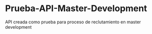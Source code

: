 # Prueba-API-Master-Development
API creada como prueba para proceso de reclutamiento en master development
